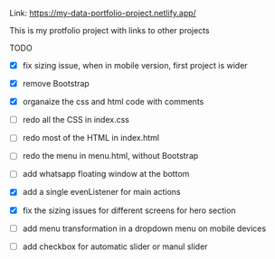 Link: https://my-data-portfolio-project.netlify.app/

This is my protfolio project with links to other projects

TODO
- [x] fix sizing issue, when in mobile version, first project is wider
- [x] remove Bootstrap
- [x] organaize the css and html  code with comments
- [ ] redo all the CSS in index.css
- [ ] redo most of the HTML in index.html
- [ ] redo the menu in menu.html, without Bootstrap
- [ ] add whatsapp floating window at the bottom
- [x] add a single evenListener for main actions
- [x] fix the sizing issues for different screens for hero section
- [ ] add menu transformation in a dropdown menu on mobile devices
- [ ] add checkbox for automatic slider or manul slider

